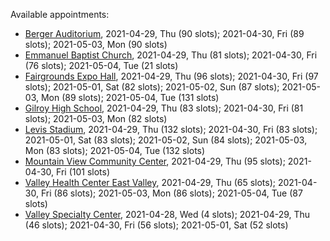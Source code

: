 Available appointments:

* [Berger Auditorium](https://schedulecare.sccgov.org/mychartprd/SignupAndSchedule/EmbeddedSchedule?id=132694&vt=1277&dept=101064003), 2021-04-29, Thu (90 slots); 2021-04-30, Fri (89 slots); 2021-05-03, Mon (90 slots)
* [Emmanuel Baptist Church](https://schedulecare.sccgov.org/mychartprd/SignupAndSchedule/EmbeddedSchedule?id=132871&vt=1277&dept=101064006), 2021-04-29, Thu (81 slots); 2021-04-30, Fri (76 slots); 2021-05-04, Tue (21 slots)
* [Fairgrounds Expo Hall](https://schedulecare.sccgov.org/mychartprd/SignupAndSchedule/EmbeddedSchedule?id=132726&vt=1277&dept=101064002), 2021-04-29, Thu (96 slots); 2021-04-30, Fri (97 slots); 2021-05-01, Sat (82 slots); 2021-05-02, Sun (87 slots); 2021-05-03, Mon (89 slots); 2021-05-04, Tue (131 slots)
* [Gilroy High School](https://schedulecare.sccgov.org/mychartprd/SignupAndSchedule/EmbeddedSchedule?id=132980&vt=1277&dept=101064008), 2021-04-29, Thu (83 slots); 2021-04-30, Fri (81 slots); 2021-05-03, Mon (82 slots)
* [Levis Stadium](https://schedulecare.sccgov.org/mychartprd/SignupAndSchedule/EmbeddedSchedule?id=132723&vt=1277&dept=101064004), 2021-04-29, Thu (132 slots); 2021-04-30, Fri (83 slots); 2021-05-01, Sat (83 slots); 2021-05-02, Sun (84 slots); 2021-05-03, Mon (83 slots); 2021-05-04, Tue (132 slots)
* [Mountain View Community Center](https://schedulecare.sccgov.org/mychartprd/SignupAndSchedule/EmbeddedSchedule?id=132472&vt=1277&dept=101064001), 2021-04-29, Thu (95 slots); 2021-04-30, Fri (101 slots)
* [Valley Health Center East Valley](https://schedulecare.sccgov.org/mychartprd/SignupAndSchedule/EmbeddedSchedule?id=132268&vt=1277&dept=101064007), 2021-04-29, Thu (65 slots); 2021-04-30, Fri (86 slots); 2021-05-03, Mon (86 slots); 2021-05-04, Tue (87 slots)
* [Valley Specialty Center](https://schedulecare.sccgov.org/mychartprd/SignupAndSchedule/EmbeddedSchedule?id=132277&vt=1277&dept=101001072), 2021-04-28, Wed (4 slots); 2021-04-29, Thu (46 slots); 2021-04-30, Fri (56 slots); 2021-05-01, Sat (52 slots)

